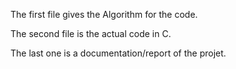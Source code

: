 The first file gives the Algorithm for the code.

The second file is the actual code in C.

The last one is a documentation/report of the projet.
